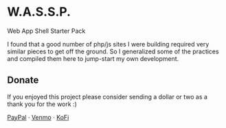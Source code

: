 W.A.S.S.P.
========

Web App Shell Starter Pack

I found that a good number of php/js sites I were building required very similar pieces to get off the ground. So I generalized some of the 
practices and compiled them here to jump-start my own development. 


Donate
------

If you enjoyed this project please consider sending a dollar or two as a thank you for the work :)

[PayPal](https://paypal.me/sammurphey) · [Venmo](https://venmo.com/sammurphey) · [KoFi](https://kofi.com/sammurphey)
